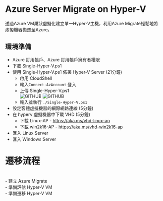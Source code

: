 # Azure Server Migrate on Hyper-V
 透過Azure VM巢狀虛擬化建立單一Hyper-V主機，利用Azure Migrate輕鬆地將虛擬機器搬遷至Azure。

## 環境準備<br>
 - Azure 訂用帳戶、Azure 訂用帳戶擁有者權限<br>
 - 下載 Single-Hyper-V.ps1<br>
 - 使用 Single-Hyper-V.ps1 佈署 Hyper-V Server (21分鐘)<br> 
	- 啟用 CloudShell<br>
    - 輸入`Connect-AzAccount` 登入<br>
	- 上傳 Single-Hyper-V.ps1<br>
	  ![GITHUB](https://github.com/BrianHsing/Azure-Migrate-Hand-on-Lab/blob/master/image/cloudshell-uploadps1.PNG "cloudshell-uploadps1")
	  ![GITHUB](https://github.com/BrianHsing/Azure-Migrate-Hand-on-Lab/blob/master/image/upload-success.PNG "upload-succsess")
	- 輸入並執行 `./Single-Hyper-V.ps1` <br>
 - 設定客體虛擬機器的網際網路連線 (5分鐘)<br> 
 - 在 hyperv 虛擬機器中下載 VHD (5分鐘)<br>
	- 下載 Linux-AP - https://aka.ms/vhd-linux-ap<br>
	- 下載 win2k16-AP - https://aka.ms/vhd-win2k16-ap<br>
 - 匯入 Linux Server<br>
 - 匯入 Windows Server<br>

<h1>遷移流程</h1><br>
 - 建立 Azure Migrate<br>
 - 準備評估 Hyper-V VM<br>
 - 準備遷移 Hyper-V VM<br>

